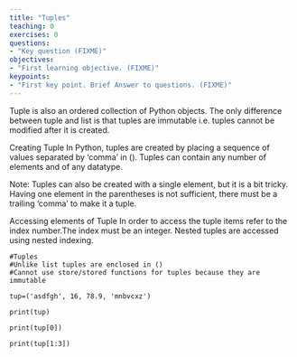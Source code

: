 ```yaml
---
title: "Tuples"
teaching: 0
exercises: 0
questions:
- "Key question (FIXME)"
objectives:
- "First learning objective. (FIXME)"
keypoints:
- "First key point. Brief Answer to questions. (FIXME)"
---
```




Tuple is also an ordered collection of Python objects. The only difference between tuple and list is that tuples are immutable i.e. tuples cannot be modified after it is created.
 

Creating Tuple
In Python, tuples are created by placing a sequence of values separated by ‘comma’ in (). Tuples can contain any number of elements and of any datatype.

Note: Tuples can also be created with a single element, but it is a bit tricky. Having one element in the parentheses is not sufficient, there must be a trailing ‘comma’ to make it a tuple.


Accessing elements of Tuple
In order to access the tuple items refer to the index number.The index must be an integer. Nested tuples are accessed using nested indexing.

~~~
#Tuples
#Unlike list tuples are enclosed in ()
#Cannot use store/stored functions for tuples because they are immutable

tup=('asdfgh', 16, 78.9, 'mnbvcxz')

print(tup)

print(tup[0])

print(tup[1:3])
~~~
